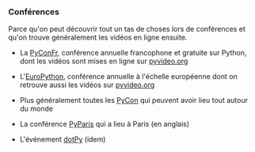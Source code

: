 ### Conférences

Parce qu'on peut découvrir tout un tas de choses lors de conférences et qu'on trouve généralement les vidéos en ligne ensuite.

* La [PyConFr](https://www.pycon.fr/), conférence annuelle francophone et gratuite sur Python, dont les vidéos sont mises en ligne sur [pyvideo.org](https://pyvideo.org/events/pycon-fr-2019.html)
* L'[EuroPython](https://europython.eu/), conférence annuelle à l'échelle européenne dont on retrouve aussi les vidéos sur [pyvideo.org](https://pyvideo.org/events/europython-2020.html)
* Plus généralement toutes les [PyCon](https://pycon.org/) qui peuvent avoir lieu tout autour du monde

* La conférence [PyParis](https://www.pyparis.org/) qui a lieu à Paris (en anglais)
* L'événement [dotPy](https://www.dotpy.io/) (idem)
